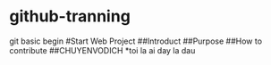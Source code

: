 # github-tranning
git basic begin 
#Start Web Project
##Introduct
##Purpose
##How to contribute
##CHUYENVODICH
*toi la ai day la dau